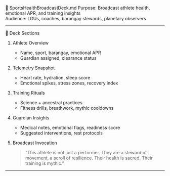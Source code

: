 📡 SportsHealthBroadcastDeck.md
Purpose: Broadcast athlete health, emotional APR, and training insights  
Audience: LGUs, coaches, barangay stewards, planetary observers

---

🧭 Deck Sections

1. Athlete Overview  
   - Name, sport, barangay, emotional APR  
   - Guardian assigned, clearance status

2. Telemetry Snapshot  
   - Heart rate, hydration, sleep score  
   - Emotional spikes, stress zones, recovery index

3. Training Rituals  
   - Science + ancestral practices  
   - Fitness drills, breathwork, mythic cooldowns

4. Guardian Insights  
   - Medical notes, emotional flags, readiness score  
   - Suggested interventions, rest protocols

5. Broadcast Invocation  
   > “This athlete is not just a performer. They are a steward of movement, a scroll of resilience. Their health is sacred. Their training is mythic.”

---
